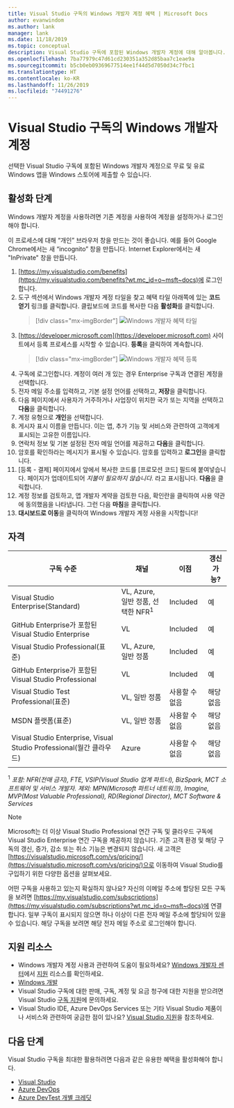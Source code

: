 ```yaml
---
title: Visual Studio 구독의 Windows 개발자 계정 혜택 | Microsoft Docs
author: evanwindom
ms.author: lank
manager: lank
ms.date: 11/18/2019
ms.topic: conceptual
description: Visual Studio 구독에 포함된 Windows 개발자 계정에 대해 알아봅니다.
ms.openlocfilehash: 7ba77979c47d61cd230351a352d85baa7c1eae9a
ms.sourcegitcommit: b5cb0eb09369677514ee1f44d5d7050d34c7fbc1
ms.translationtype: HT
ms.contentlocale: ko-KR
ms.lasthandoff: 11/26/2019
ms.locfileid: "74491276"
---
```

# <a name="windows-developer-account-in-visual-studio-subscriptions"></a>Visual Studio 구독의 Windows 개발자 계정
선택한 Visual Studio 구독에 포함된 Windows 개발자 계정으로 무료 및 유료 Windows 앱을 Windows 스토어에 제출할 수 있습니다.

## <a name="activation-steps"></a>활성화 단계
Windows 개발자 계정을 사용하려면 기존 계정을 사용하여 계정을 설정하거나 로그인해야 합니다.

이 프로세스에 대해 “개인” 브라우저 창을 만드는 것이 좋습니다.  예를 들어 Google Chrome에서는 새 “incognito” 창을 만듭니다.  Internet Explorer에서는 새 "InPrivate" 창을 만듭니다.

1. [https://my.visualstudio.com/benefits](https://my.visualstudio.com/benefits?wt.mc_id=o~msft~docs)에 로그인합니다.
2. 도구 섹션에서 Windows 개발자 계정 타일을 찾고 혜택 타일 아래쪽에 있는 **코드 얻기** 링크를 클릭합니다.  클립보드에 코드를 복사한 다음 **활성화**를 클릭합니다.
   > [!div class="mx-imgBorder"]
   > ![Windows 개발자 혜택 타일](_img/vs-windows-dev/vs-windows-dev-tile.png)
3. [https://developer.microsoft.com](https://developer.microsoft.com) 사이트에서 등록 프로세스를 시작할 수 있습니다.  **등록**을 클릭하여 계속합니다.
   > [!div class="mx-imgBorder"]
   > ![Windows 개발자 혜택 등록](_img/vs-windows-dev/vs-windows-dev-register1-cropped.png)
4. 구독에 로그인합니다.  계정이 여러 개 있는 경우 Enterprise 구독과 연결된 계정을 선택합니다.
0. 전자 메일 주소를 입력하고, 기본 설정 언어를 선택하고, **저장**을 클릭합니다.
5. 다음 페이지에서 사용자가 거주하거나 사업장이 위치한 국가 또는 지역을 선택하고 **다음**을 클릭합니다.
6. 계정 유형으로 **개인**을 선택합니다.
7. 게시자 표시 이름을 만듭니다.  이는 앱, 추가 기능 및 서비스와 관련하여 고객에게 표시되는 고유한 이름입니다.
8. 연락처 정보 및 기본 설정된 전자 메일 언어를 제공하고 **다음**을 클릭합니다.
9. 암호를 확인하라는 메시지가 표시될 수 있습니다.  암호를 입력하고 **로그인**을 클릭합니다.
10. [등록 - 결제] 페이지에서 앞에서 복사한 코드를 [프로모션 코드] 필드에 붙여넣습니다.  페이지가 업데이트되어 *지불이 필요하지 않습니다.* 라고 표시됩니다.  **다음**을 클릭합니다.
11. 계정 정보를 검토하고, 앱 개발자 계약을 검토한 다음, 확인란을 클릭하여 사용 약관에 동의했음을 나타냅니다.  그런 다음 **마침**을 클릭합니다.
12. **대시보드로 이동**을 클릭하여 Windows 개발자 계정 사용을 시작합니다!

## <a name="eligibility"></a>자격
| 구독 수준                                                 |     채널                                            | 이점                                                          | 갱신 가능?    |
|--------------------------------------------------------------------|---------------------------------------------------------|------------------------------------------------------------------|---------------|
| Visual Studio Enterprise(Standard)   | VL, Azure, 일반 정품, 선택한 NFR<sup>1</sup> | Included       |  예|
| GitHub Enterprise가 포함된 Visual Studio Enterprise   | VL  | Included       |  예|
| Visual Studio Professional(표준) | VL, Azure, 일반 정품                                       | Included                                                            |예|
| GitHub Enterprise가 포함된 Visual Studio Professional | VL                                        | Included                                                            |예|
| Visual Studio Test Professional(표준)                         | VL, 일반 정품                                              | 사용할 수 없음                                            |  해당 없음|
| MSDN 플랫폼(표준)                                          | VL, 일반 정품                                              |  사용할 수 없음                                            |  해당 없음|
| Visual Studio Enterprise, Visual Studio Professional(월간 클라우드) | Azure                                       | 사용할 수 없음                                                           |해당 없음|
||

<sup>1</sup> *포함:  NFR(전매 금지), FTE, VSIP(Visual Studio 업계 파트너), BizSpark, MCT 소프트웨어 및 서비스 개발자. 제외:  MPN(Microsoft 파트너 네트워크), Imagine, MVP(Most Valuable Professional), RD(Regional Director), MCT Software & Services*

> [!NOTE]
> Microsoft는 더 이상 Visual Studio Professional 연간 구독 및 클라우드 구독에 Visual Studio Enterprise 연간 구독을 제공하지 않습니다. 기존 고객 환경 및 해당 구독의 갱신, 증가, 감소 또는 취소 기능은 변경되지 않습니다. 새 고객은 [https://visualstudio.microsoft.com/vs/pricing/](https://visualstudio.microsoft.com/vs/pricing/)으로 이동하여 Visual Studio를 구입하기 위한 다양한 옵션을 살펴보세요.

어떤 구독을 사용하고 있는지 확실하지 않나요?  자신의 이메일 주소에 할당된 모든 구독을 보려면 [https://my.visualstudio.com/subscriptions](https://my.visualstudio.com/subscriptions?wt.mc_id=o~msft~docs)에 연결합니다. 일부 구독이 표시되지 않으면 하나 이상이 다른 전자 메일 주소에 할당되어 있을 수 있습니다.  해당 구독을 보려면 해당 전자 메일 주소로 로그인해야 합니다.

## <a name="support-resources"></a>지원 리소스
- Windows 개발자 계정 사용과 관련하여 도움이 필요하세요?  [Windows 개발자 센터](https://developer.microsoft.com/windows)에서 [지원](https://developer.microsoft.com/windows/support) 리소스를 확인하세요.
- [Windows 개발](/windows/)
- Visual Studio 구독에 대한 판매, 구독, 계정 및 요금 청구에 대한 지원을 받으려면 Visual Studio [구독 지원](https://visualstudio.microsoft.com/subscriptions/support/)에 문의하세요.
- Visual Studio IDE, Azure DevOps Services 또는 기타 Visual Studio 제품이나 서비스와 관련하여 궁금한 점이 있나요?  [Visual Studio 지원](https://visualstudio.microsoft.com/support/)을 참조하세요.

## <a name="next-steps"></a>다음 단계
Visual Studio 구독을 최대한 활용하려면 다음과 같은 유용한 혜택을 활성화해야 합니다.
- [Visual Studio](vs-ide-benefit.md)
- [Azure DevOps](vs-azure-devops.md)
- [Azure DevTest 개별 크레딧](vs-azure.md)